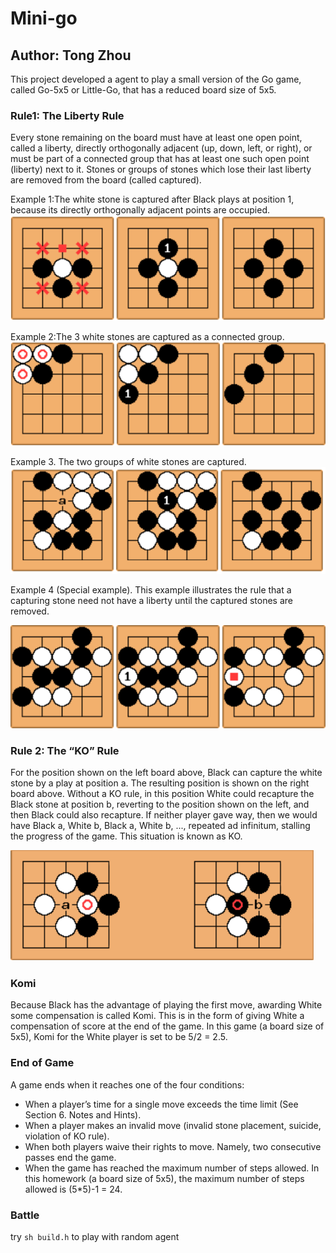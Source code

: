 # Mini-go
## Author: Tong Zhou
This project developed a agent to play a small version of the Go game, called Go-5x5 or Little-Go, that has a reduced board size of 5x5.
### Rule1: The Liberty Rule
Every stone remaining on the board must have at least one open point, called a liberty, directly orthogonally adjacent (up, down, left, or right), or must be part of a connected group that has at least one such open point (liberty) next to it. Stones or groups of stones which lose their last liberty are removed from the board (called captured).

Example 1:The white stone is captured after Black plays at position 1, because its directly orthogonally adjacent points are occupied.
![image](https://github.com/AtomNotShy/Atom/blob/master/mini-go/images/example1.png)

Example 2:The 3 white stones are captured as a connected group.
![image](https://github.com/AtomNotShy/Atom/blob/master/mini-go/images/example2.png)

Example 3. The two groups of white stones are captured.
![image](https://github.com/AtomNotShy/Atom/blob/master/mini-go/images/example3.png)

Example 4 (Special example). This example illustrates the rule that a capturing stone need not have a liberty until the captured stones are removed.

![image](https://github.com/AtomNotShy/Atom/blob/master/mini-go/images/example4.png)

### Rule 2: The “KO” Rule
For the position shown on the left board above, Black can capture the white stone by a play at position a. The resulting position is shown on the right board above. Without a KO rule, in this position White could recapture the Black stone at position b, reverting to the position shown on the left, and then Black could also recapture. If neither player gave way, then we would have Black a, White b, Black a, White b, ..., repeated ad infinitum, stalling the progress of the game. This situation is known as KO.

![image](https://github.com/AtomNotShy/Atom/blob/master/mini-go/images/KO.png)

### Komi
Because Black has the advantage of playing the first move, awarding White some compensation is called Komi. This is in the form of giving White a compensation of score at the end of the game. In this game (a board size of 5x5), Komi for the White player is set to be 5/2 = 2.5.

### End of Game
A game ends when it reaches one of the four conditions:
- When a player’s time for a single move exceeds the time limit (See Section 6. Notes and Hints).
- When a player makes an invalid move (invalid stone placement, suicide, violation of KO rule).
- When both players waive their rights to move. Namely, two consecutive passes end the game.
- When the game has reached the maximum number of steps allowed. In this homework (a board
size of 5x5), the maximum number of steps allowed is (5*5)-1 = 24.

### Battle
try  `sh build.h` to play with random agent
